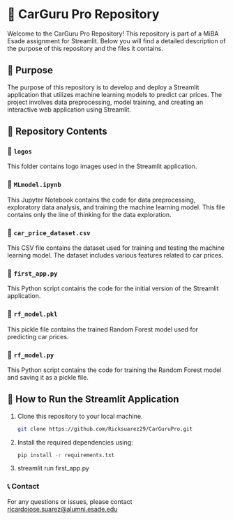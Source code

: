 # 🚗 CarGuru Pro Repository

Welcome to the CarGuru Pro Repository! This repository is part of a MiBA Esade assignment for Streamlit. Below you will find a detailed description of the purpose of this repository and the files it contains.

## 🎯 Purpose

The purpose of this repository is to develop and deploy a Streamlit application that utilizes machine learning models to predict car prices. The project involves data preprocessing, model training, and creating an interactive web application using Streamlit.

## 📁 Repository Contents

### 📂 `logos`
This folder contains logo images used in the Streamlit application.

### 📄 `MLmodel.ipynb`
This Jupyter Notebook contains the code for data preprocessing, exploratory data analysis, and training the machine learning model. This file contains only the line of thinking for the data exploration. 

### 📄 `car_price_dataset.csv`
This CSV file contains the dataset used for training and testing the machine learning model. The dataset includes various features related to car prices.

### 📄 `first_app.py`
This Python script contains the code for the initial version of the Streamlit application.

### 📄 `rf_model.pkl`
This pickle file contains the trained Random Forest model used for predicting car prices.

### 📄 `rf_model.py`
This Python script contains the code for training the Random Forest model and saving it as a pickle file.

## 🚀 How to Run the Streamlit Application

1. Clone this repository to your local machine.
   ```sh
   git clone https://github.com/Ricksuarez29/CarGuruPro.git

2. Install the required dependencies using:
   ```sh
   pip install -r requirements.txt

3. streamlit run first_app.py


### 📞 Contact
For any questions or issues, please contact ricardojose.suarez@alumni.esade.edu


